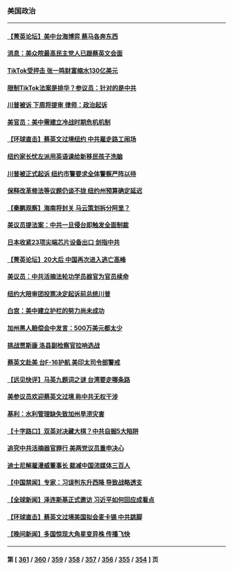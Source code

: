 ### 美国政治
---
#### [【菁英论坛】美中台海博弈 蔡马各奔东西](../../pages/ncid1078159/n13962795.md) 
#### [消息：美众院最高民主党人已跟蔡英文会面](../../pages/ncid1078159/n13962808.md) 
#### [TikTok受抨击 张一鸣财富缩水130亿美元](../../pages/ncid1078159/n13962772.md) 
#### [限制TikTok法案是排华？参议员：针对的是中共](../../pages/ncid1078159/n13962784.md) 
#### [川普被诉 下周将提审 律师：政治起诉](../../pages/ncid1078159/n13962723.md) 
#### [美官员：美中需建立冷战时期危机机制](../../pages/ncid1078159/n13962530.md) 
#### [【环球直击】蔡英文过境纽约 中共雇走路工闹场](../../pages/ncid1078159/n13962041.md) 
#### [纽约家长忧左派用英语课给新移民孩子洗脑](../../pages/ncid1078159/n13962297.md) 
#### [川普被正式起诉 纽约市警要求全体警察严阵以待](../../pages/ncid1078159/n13962278.md) 
#### [保释改革修法等议题仍谈不拢 纽约州预算确定延迟](../../pages/ncid1078159/n13962251.md) 
#### [【秦鹏观察】海南将封关 马云策划拆分阿里？](../../pages/ncid1078159/n13962126.md) 
#### [美议员提法案：中共一旦侵台即触发全面制裁](../../pages/ncid1078159/n13962053.md) 
#### [日本收紧23项尖端芯片设备出口 剑指中共](../../pages/ncid1078159/n13962197.md) 
#### [【菁英论坛】20大后 中国再次进入逃亡高峰](../../pages/ncid1078159/n13961968.md) 
#### [美议员：中共活摘法轮功学员器官为官员续命](../../pages/ncid1078159/n13961550.md) 
#### [纽约大陪审团投票决定起诉前总统川普](../../pages/ncid1078159/n13962120.md) 
#### [白宫：美中建立护栏的努力尚未成功](../../pages/ncid1078159/n13962081.md) 
#### [加州黑人赔偿会中发言：500万美元都太少](../../pages/ncid1078159/n13962117.md) 
#### [挑战贾斯康 洛县副检察官拉响选战](../../pages/ncid1078159/n13962058.md) 
#### [蔡英文赴美 台F-16护航 美印太司令部警戒](../../pages/ncid1078159/n13961984.md) 
#### [【远见快评】马英九题词之谜 台湾要走哪条路](../../pages/ncid1078159/n13961961.md) 
#### [美参议员欢迎蔡英文过境 称中共无权干涉](../../pages/ncid1078159/n13961969.md) 
#### [基利：水利管理缺失致加州旱涝灾害](../../pages/ncid1078159/n13962002.md) 
#### [【十字路口】双英对决藏大棋？中共自掘5大陷阱](../../pages/ncid1078159/n13961331.md) 
#### [追究中共活摘器官罪行 美两党议员重申决心](../../pages/ncid1078159/n13961970.md) 
#### [迪士尼解雇漫威董事长 裁减中国流媒体三百人](../../pages/ncid1078159/n13961553.md) 
#### [【中国禁闻】专家：习误判东升西降 导致战略透支](../../pages/ncid1078159/n13961300.md) 
#### [【全球新闻】泽连斯基正式邀访 习近平如何回应成看点](../../pages/ncid1078159/n13961576.md) 
#### [【环球直击】蔡英文过境美国拟会麦卡锡 中共跳脚](../../pages/ncid1078159/n13961294.md) 
#### [【晚间新闻】多国惊现大角星变异株 传播飞快](../../pages/ncid1078159/n13961578.md) 

---
#### 第 [ [361](./361.md) / [360](./360.md) / [359](./359.md) / [358](./358.md) / [357](./357.md) / [356](./356.md) / [355](./355.md) / [354](./354.md) ] 页
